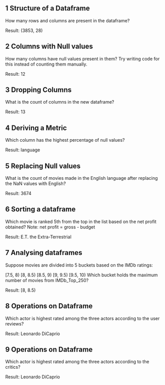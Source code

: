 ## 1 Structure of a Dataframe
How many rows and columns are present in the dataframe? 

Result: (3853, 28)

## 2 Columns with Null values
How many columns have null values present in them? Try writing code for this instead of counting them manually.

Result: 12

## 3 Dropping Columns
What is the count of columns in the new dataframe?

Result: 13

## 4 Deriving a Metric
Which column has the highest percentage of null values?

Result: language

## 5 Replacing Null values
What is the count of movies made in the English language after replacing the NaN values with English?

Result: 3674

## 6 Sorting a dataframe
Which movie is ranked 5th from the top in the list based on the net profit obtained?
Note: net profit = gross - budget

Result: E.T. the Extra-Terrestrial

## 7 Analysing dataframes
Suppose movies are divided into 5 buckets based on the IMDb ratings:

[7.5, 8)
[8, 8.5)
[8.5, 9)
[9, 9.5)
[9.5, 10)
Which bucket holds the maximum number of movies from IMDb_Top_250?

Result: [8, 8.5)

## 8 Operations on Dataframe
Which actor is highest rated among the three actors according to the user reviews?

Result: Leonardo DiCaprio

## 9 Operations on Dataframe
Which actor is highest rated among the three actors according to the critics?

Result: Leonardo DiCaprio

